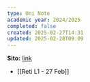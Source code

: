 ```yaml
---
type: Uni Note
academic year: 2024/2025
completed: false
created: 2025-02-27T14:31
updated: 2025-02-28T09:09
---
```

**Sito:** [link](https://classroom.google.com/c/MjEzMzIzMjE4MDBa)

- [[Reti L1 - 27 Feb]]